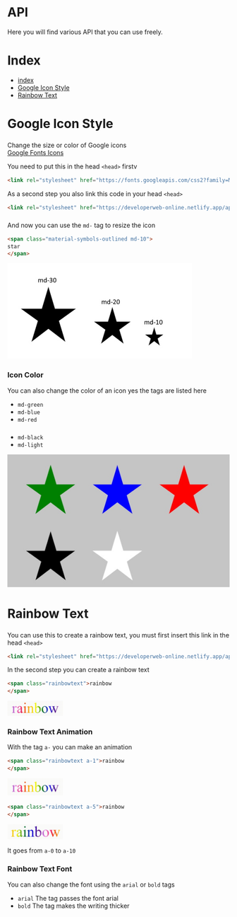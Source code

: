 # API
Here you will find various API that you can use freely.

# Index

- [index](#index)
- [Google Icon Style](#google-icon-style)
- [Rainbow Text](#rainbow-text)

# Google Icon Style
###
Change the size or color of Google icons <br/> 
[Google Fonts Icons](https://fonts.google.com/icons)

You need to put this in the head `<head>` firstv 
```html
<link rel="stylesheet" href="https://fonts.googleapis.com/css2?family=Material+Symbols+Outlined:opsz,wght,FILL,GRAD@20..48,100..700,0..1,-50..200" />
```

As a second step you also link this code in your head `<head>`
```html
<link rel="stylesheet" href="https://developerweb-online.netlify.app/api/css/google-icon-style.css" />
```
###
And now you can use the `md-` tag to resize the icon
```html
<span class="material-symbols-outlined md-10">
star
</span>
```

![](./public/assets/img/stars.jpg)

### Icon Color
You can also change the color of an icon yes the tags are listed here
- `md-green`
- `md-blue`
- `md-red`
###
- `md-black`
- `md-light`

![](./public/assets/img/stars-color.jpg)

# Rainbow Text
###
You can use this to create a rainbow text, you must first insert this link in the head `<head>`
```html
<link rel="stylesheet" href="https://developerweb-online.netlify.app/api/css/rainbow-text.css" />
```

In the second step you can create a rainbow text
```html
<span class="rainbowtext">rainbow
</span>
```
<img src="./public/assets/img/rainbow.jpg" alt="drawing" width="25%"/>

### Rainbow Text Animation
With the tag `a-` you can make an animation
```html
<span class="rainbowtext a-1">rainbow
</span>
```
<img src="./public/assets/img/rainbow%20%20animation%201.gif" alt="drawing" width="25%"/>

```html
<span class="rainbowtext a-5">rainbow
</span>
```
<img src="./public/assets/img/rainbow%20%20animation%205.gif" alt="drawing" width="25%"/>

It goes from `a-0` to `a-10`

### Rainbow Text Font

You can also change the font using the `arial` or `bold` tags

- `arial` The tag passes the font arial
- `bold` The tag makes the writing thicker